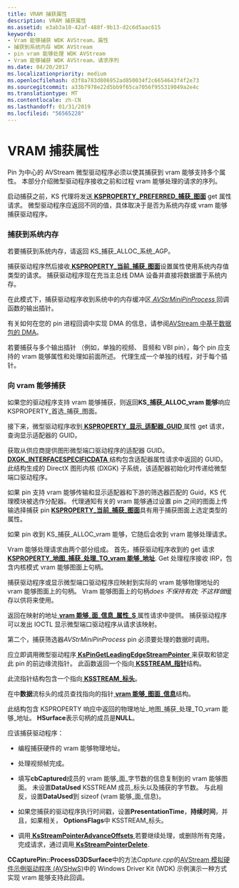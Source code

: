 ```yaml
---
title: VRAM 捕获属性
description: VRAM 捕获属性
ms.assetid: e3ab3a10-42af-488f-9b13-d2c6d5aac615
keywords:
- Vram 能够捕获 WDK AVStream，属性
- 捕获到系统内存 WDK AVStream
- pin vram 能够处理 WDK AVStream
- Vram 能够捕获 WDK AVStream，请求序列
ms.date: 04/20/2017
ms.localizationpriority: medium
ms.openlocfilehash: d3f8a783d806952ad850034f2c6654643f4f2e73
ms.sourcegitcommit: a33b7978e22d5bb9f65ca7056f955319049a2e4c
ms.translationtype: MT
ms.contentlocale: zh-CN
ms.lasthandoff: 01/31/2019
ms.locfileid: "56565228"
---
```

# <a name="vram-capture-properties"></a>VRAM 捕获属性


Pin 为中心的 AVStream 微型驱动程序必须以使其捕获到 vram 能够支持多个属性。 本部分介绍微型驱动程序接收之前和过程 vram 能够处理的请求的序列。

启动捕获之前，KS 代理将发送[ **KSPROPERTY\_PREFERRED\_捕获\_图面**](https://msdn.microsoft.com/library/windows/hardware/ff565209) get 属性请求。 微型驱动程序应返回不同的值，具体取决于是否为系统内存或 vram 能够捕获驱动程序。

### <a name="capturing-to-system-memory"></a>捕获到系统内存

若要捕获到系统内存，请返回 KS\_捕获\_ALLOC\_系统\_AGP。

捕获驱动程序然后接收[ **KSPROPERTY\_当前\_捕获\_图面**](https://msdn.microsoft.com/library/windows/hardware/ff565130)设置属性使用系统内存值类型的请求。 捕获驱动程序现在充当主总线 DMA 设备并直接将数据置于系统内存。

在此模式下，捕获驱动程序收到系统中的内存缓冲区[ *AVStrMiniPinProcess* ](https://msdn.microsoft.com/library/windows/hardware/ff556351)回调函数的输出插针。

有关如何在您的 pin 进程回调中实现 DMA 的信息，请参阅[AVStream 中基于数据包的 DMA](packet-based-dma-in-avstream.md)。

若要捕获与多个输出插针 （例如，单独的视频、 音频和 VBI pin），每个 pin 应支持的 vram 能够属性和处理如前面所述。 代理生成一个单独的线程，对于每个插针。

### <a name="capturing-to-vram"></a>向 vram 能够捕获

如果您的驱动程序支持 vram 能够捕获，则返回**KS\_捕获\_ALLOC\_vram 能够**响应 KSPROPERTY\_首选\_捕获\_图面。

接下来，微型驱动程序收到[ **KSPROPERTY\_显示\_适配器\_GUID** ](https://msdn.microsoft.com/library/windows/hardware/ff565134)属性 get 请求，查询显示适配器的 GUID。

获取从供应商提供图形微型端口驱动程序的适配器 GUID。 [ **DXGK\_INTERFACESPECIFICDATA** ](https://msdn.microsoft.com/library/windows/hardware/ff561134)结构包含适配器属性请求中返回的 GUID。 此结构生成的 DirectX 图形内核 (DXGK) 子系统，该适配器初始化时传递给微型端口驱动程序。

如果 pin 支持 vram 能够传输和显示适配器和下游的筛选器匹配的 Guid，KS 代理模块被选作分配器。 代理通知有关的 vram 能够通过设置 pin 之间的图面上传输选择捕获 pin [ **KSPROPERTY\_当前\_捕获\_图面**](https://msdn.microsoft.com/library/windows/hardware/ff565130)具有用于捕获图面上选定类型的属性。

如果 pin 收到 KS\_捕获\_ALLOC\_vram 能够，它随后会收到 vram 能够处理请求。

Vram 能够处理请求由两个部分组成。 首先，捕获驱动程序收到的 get 请求[ **KSPROPERTY\_地图\_捕获\_处理\_TO\_vram 能够\_地址**](https://msdn.microsoft.com/library/windows/hardware/ff565177). Get 处理程序接收 IRP，包含内核模式 vram 能够图面上句柄。

捕获驱动程序或显示微型端口驱动程序应映射到实际的 vram 能够物理地址的 vram 能够图面上的句柄。 Vram 能够图面上的句柄*does 不保持有效; 不这样做*缓存以供将来使用。

返回在映射的地址[ **vram 能够\_面\_信息\_属性\_S** ](https://msdn.microsoft.com/library/windows/hardware/ff568785)属性请求中提供。 捕获驱动程序可以发出 IOCTL 显示微型端口驱动程序从请求该映射。

第二个，捕获筛选器*AVStrMiniPinProcess* pin 必须要处理的数据时调用。

应立即调用微型驱动程序[ **KsPinGetLeadingEdgeStreamPointer** ](https://msdn.microsoft.com/library/windows/hardware/ff563513)来获取和锁定此 pin 的前边缘流指针。 此函数返回一个指向[ **KSSTREAM\_指针**](https://msdn.microsoft.com/library/windows/hardware/ff567139)结构。

此流指针结构包含一个指向[ **KSSTREAM\_标头**](https://msdn.microsoft.com/library/windows/hardware/ff567138)。

在中**数据**流标头的成员查找指向的指针[ **vram 能够\_图面\_信息**](https://msdn.microsoft.com/library/windows/hardware/ff568783)结构。

此结构包含 KSPROPERTY 响应中返回的物理地址\_地图\_捕获\_处理\_TO\_vram 能够\_地址。 **HSurface**表示句柄的成员是**NULL**。

应该捕获驱动程序：

-   编程捕获硬件的 vram 能够物理地址。

-   处理视频帧完成。

-   填写**cbCaptured**成员的 vram 能够\_面\_字节数的信息复制到的 vram 能够图面。 未设置**DataUsed** KSSTREAM 成员\_标头以及捕获的字节数。 与此相反，设置**DataUsed**到 sizeof (vram 能够\_面\_信息)。

-   如果您捕获的驱动程序执行时间戳，设置**PresentationTime**，**持续时间**，并且，如果相关， **OptionsFlags**中 KSSTREAM\_标头。

-   调用[ **KsStreamPointerAdvanceOffsets** ](https://msdn.microsoft.com/library/windows/hardware/ff567126)若要继续处理，或删除所有克隆，完成请求，通过调用[ **KsStreamPointerDelete**](https://msdn.microsoft.com/library/windows/hardware/ff567130).

**CCapturePin::ProcessD3DSurface**中的方法*Capture.cpp*的[AVStream 模拟硬件示例驱动程序 (AVSHwS)](https://go.microsoft.com/fwlink/p/?linkid=256083)中的 Windows Driver Kit (WDK) 示例演示一种方式实现 vram 能够支持此回调。

 

 




